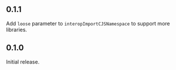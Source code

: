 ## 0.1.1

Add `loose` parameter to `interopImportCJSNamespace` to support more libraries.

## 0.1.0

Initial release.
